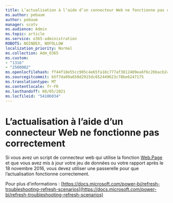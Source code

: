 ```yaml
---
title: L’actualisation à l’aide d’un connecteur Web ne fonctionne pas correctement
ms.author: pebaum
author: pebaum
manager: scotv
ms.audience: Admin
ms.topic: article
ms.service: o365-administration
ROBOTS: NOINDEX, NOFOLLOW
localization_priority: Normal
ms.collection: Adm_O365
ms.custom:
- "1316"
- "2500002"
ms.openlocfilehash: ff44f18e55cc905c4e65fa18c777af3812409ea6f6c26bacb24a7758c2749b5a
ms.sourcegitcommit: b5f7da89a650d2915dc652449623c78be6247175
ms.translationtype: MT
ms.contentlocale: fr-FR
ms.lasthandoff: 08/05/2021
ms.locfileid: "54106034"
---
```

# <a name="refresh-using-web-connector-doesnt-work-properly"></a>L’actualisation à l’aide d’un connecteur Web ne fonctionne pas correctement

Si vous avez un script de connecteur web qui utilise la fonction [Web.Page](https://msdn.microsoft.com/library/mt260924.aspx) et que vous avez mis à jour votre jeu de données ou votre rapport après le 18 novembre 2016, vous devez utiliser une passerelle pour que l’actualisation fonctionne correctement.

Pour plus d’informations : [https://docs.microsoft.com/power-bi/refresh-troubleshooting-refresh-scenarios](https://docs.microsoft.com/power-bi/refresh-troubleshooting-refresh-scenarios)
